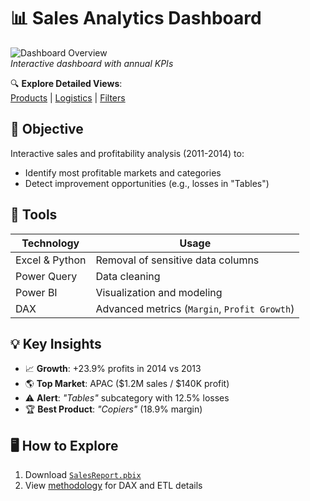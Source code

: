 # 📊 Sales Analytics Dashboard  

![Dashboard Overview](outputs/Dashboard_Summary.JPG)  
*Interactive dashboard with annual KPIs*

🔍 **Explore Detailed Views**:  
[Products](outputs/Dashboard_Products.JPG) | [Logistics](outputs/Dashboard_Logistics.JPG) | [Filters](outputs/Dashboard_filtering.JPG)

## 🎯 Objective
Interactive sales and profitability analysis (2011-2014) to:
- Identify most profitable markets and categories
- Detect improvement opportunities (e.g., losses in "Tables")

## 🔧 Tools
| Technology | Usage |
|------------|-------|
| Excel & Python | Removal of sensitive data columns |
| Power Query | Data cleaning |
| Power BI | Visualization and modeling |
| DAX | Advanced metrics (`Margin`, `Profit Growth`) |

## 💡 Key Insights
- 📈 **Growth**: +23.9% profits in 2014 vs 2013
- 🌎 **Top Market**: APAC ($1.2M sales / $140K profit)
- ⚠️ **Alert**: *"Tables"* subcategory with 12.5% losses
- 🏆 **Best Product**: *"Copiers"* (18.9% margin)

## 🖥️ How to Explore
1. Download [`SalesReport.pbix`](powerbi/)
2. View [methodology](docs/) for DAX and ETL details
